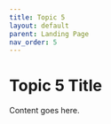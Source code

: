 ```yaml
---
title: Topic 5
layout: default
parent: Landing Page
nav_order: 5
---
```


# Topic 5 Title

Content goes here.